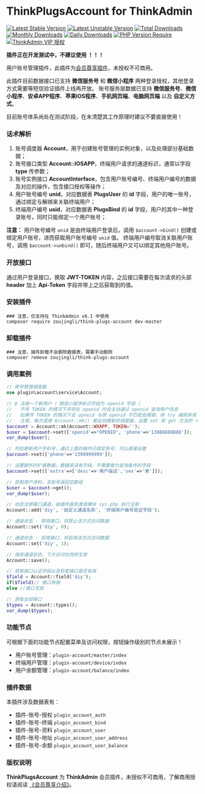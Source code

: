 # ThinkPlugsAccount for ThinkAdmin

[![Latest Stable Version](https://poser.pugx.org/zoujingli/think-plugs-account/v/stable)](https://packagist.org/packages/zoujingli/think-plugs-account)
[![Latest Unstable Version](https://poser.pugx.org/zoujingli/think-plugs-account/v/unstable)](https://packagist.org/packages/zoujingli/think-plugs-account)
[![Total Downloads](https://poser.pugx.org/zoujingli/think-plugs-account/downloads)](https://packagist.org/packages/zoujingli/think-plugs-account)
[![Monthly Downloads](https://poser.pugx.org/zoujingli/think-plugs-account/d/monthly)](https://packagist.org/packages/zoujingli/think-plugs-account)
[![Daily Downloads](https://poser.pugx.org/zoujingli/think-plugs-account/d/daily)](https://packagist.org/packages/zoujingli/think-plugs-account)
[![PHP Version Require](http://poser.pugx.org/zoujingli/think-plugs-account/require/php)](https://packagist.org/packages/zoujingli/think-plugs-account)
[![ThinkAdmin VIP 授权](https://img.shields.io/badge/license-VIP%20授权-blueviolet.svg)](https://thinkadmin.top/vip-introduce)

**插件正在开发测试中，不建议使用 ！！！**

用户账号管理插件，此插件为[会员尊享插件](https://thinkadmin.top/vip-introduce)，未授权不可商用。

此插件目前数据接口已支持 **微信服务号** 和 **微信小程序** 两种登录授权，其他登录方式需要等短信验证插件上线再开放。
账号服务层数据已支持 **微信服务号**、**微信小程序**、**安卓APP程序**、**苹果IOS程序**、**手机网页端**、**电脑网页端** 以及 **自定义方式**。

目前账号体系尚处在测试阶段，在未清楚其工作原理时建议不要直接使用！

### 话术解析

1. 账号调度器 **Account**，用于创建账号管理的实例对象，以及处理部分基础数据；
2. 账号接口类型 **Account::IOSAPP**，终端用户请求的通道标识，通常以字段 **type** 传参数；
3. 账号实例接口 **AccountInterface**，包含用户账号编号、终端用户编号的数据及对应的操作，包含接口授权等操作；
4. 用户账号编号 **unid**，对应数据表 **PlugsUser** 的 **id** 字段，用户的唯一账号，通过绑定与解绑来关联终端用户；
5. 终端用户编号 **usid**，对应数据表 **PlugsBind** 的 **id** 字段，用户的其中一种登录账号，同时只能绑定一个用户账号；

**注意：** 用户账号编号 `unid` 是由终端用户登录后，调用 `$account->bind()` 创建或绑定用户账号，进而获取用户账号编号 `unid` 值。
终端用户编号取消关联用户账号，调用 `$account->unbind()` 即可，随后终端用户又可以绑定其他用户账号。

### 开放接口

通过用户登录接口，换取 **JWT-TOKEN** 内容，之后接口需要在每次请求的头部 **header** 加上 **Api-Token** 字段并带上之后获取到的值。

### 安装插件

```shell
### 注意，仅支持在 ThinkAdmin v6.1 中使用
composer require zoujingli/think-plugs-account dev-master
```

### 卸载插件

```shell
### 注意，插件卸载不会删除数据表，需要手动删除
composer remove zoujingli/think-plugs-account
```

### 调用案例

```php
// 账号管理调度器
use plugin\account\service\Account;

// @ 注册一个新用户（ 微信小程序标识字段为 openid 字段 ）
//   不传 TOKEN 的情况下并存在 openid 时会主动通过 openid 查询用户信息
//   如果传 TOKEN 的情况下且 opneid 与原 openid 不匹配会报错，用 try 捕获异常
//   注意，每次调用 Account::mk() 都会创建新的调度器，设置 set 和 get 方法的 rejwt 参数可返回接口令牌 
$account = Account::mk(Account::WXAPP, TOKEN='');
$user = $account->set(['openid'=>"OPENID", 'phone'=>'13888888888']);
var_dump($user);

// 列如更新用户手机号，通过上面的操作已绑定账号，可以直接设置
$account->set(['phone'=>'1399999999']);

// 设置额外的扩展数据，数据库没有字段，不需要做为查询条件的字段
$account->set(['extra'=>['desc'=>'用户描述','sex'=>'男']]);

// 获取用户资料，无账号返回空数组
$user = $account->get();
var_dump($user);

// 动态注册接口通道，由插件服务类或模块 sys.php 执行注册
Account::add('diy', '自定义通道名称', '终端用户编号验证字段');

// 通道状态 - 禁用接口，将禁止该方式访问数据
Account::set('diy', 0);

// 通道状态 - 启用接口，将启用该方式访问数据
Account::set('diy', 1);

// 保存通道状态，下次访问也同样生效
Account::save();

// 获取接口认证字段以及检查接口是否有效
$field = Account::field('diy');
if($field)// 接口有效
else //接口无效

// 获取全部接口
$types = Account::types();
var_dump($types);
```

### 功能节点

可根据下面的功能节点配置菜单及访问权限，按钮操作级别的节点未展示！

* 用户账号管理：`plugin-account/master/index`
* 终端用户管理：`plugin-account/device/index`
* 用户余额管理：`plugin-account/balance/index`

### 插件数据

本插件涉及数据表有：

* 插件-账号-授权 `plugin_account_auth`
* 插件-账号-终端 `plugin_account_bind`
* 插件-账号-资料 `plugin_account_user`
* 插件-账号-地址 `plugin_account_user_address`
* 插件-账号-余额 `plugin_account_user_balance`

### 版权说明

**ThinkPlugsAccount** 为 **ThinkAdmin** 会员插件，未授权不可商用，了解商用授权请阅读 [《会员尊享介绍》](https://thinkadmin.top/vip-introduce)。